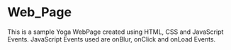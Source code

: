 # Web_Page
This is a sample Yoga WebPage created using HTML, CSS and JavaScript Events.
JavaScript Events used are onBlur, onClick and onLoad Events.
